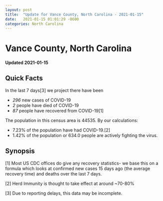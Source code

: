 ```yaml
---
layout: post
title:  "Update for Vance County, North Carolina - 2021-01-15"
date:   2021-01-15 01:01:29 -0600
categories: North Carolina
---
```


# Vance County, North Carolina
#### Updated 2021-01-15

## Quick Facts

In the last 7 days[3] we project there have been
- *296* new cases of COVID-19
- *2* people have died of COVID-19
- *87* people have recovered from COVID-19[1]

The population in this census area is 44535. By our calculations:
- 7.23% of the population have had COVID-19.[2]
- 1.42% of the population or 634.0 people are actively fighting the virus.

## Synopsis




[1] Most US CDC offices do give any recovery statistics- we base this on a formula which looks at confirmed new cases
15 days ago (the average recovery time) and deaths over the last 7 days.

[2] Herd Immunity is thought to take effect at around ~70-80%

[3] Due to reporting delays, this data may be incomplete.
 
    